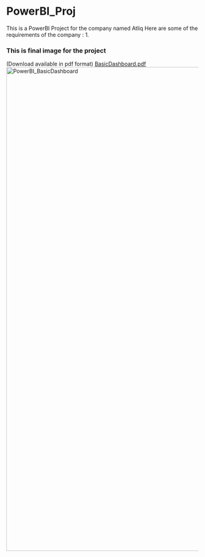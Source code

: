 # PowerBI_Proj
This is a PowerBI Project for the company named Atliq 
Here are some of the requirements of the company :
  1. 
  


### This is final image for the project 
(Download available in pdf format)
[BasicDashboard.pdf](https://github.com/alokiksingh1/PowerBI_Proj/files/15299690/BasicDashboard.pdf)
<img width="1265" alt="PowerBI_BasicDashboard" src="https://github.com/alokiksingh1/PowerBI_Proj/assets/101609750/25c93ade-87f5-4685-8647-d225e7564a47">
